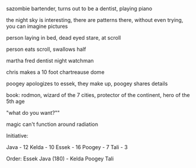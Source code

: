  sazombie bartender, turns out to be a dentist, playing piano

the night sky is interesting, there are patterns there, without even trying, you can imagine pictures

person laying in bed, dead eyed stare, at scroll

person eats scroll, swallows half

martha
fred
dentist
night watchman

chris makes a 10 foot chartreause dome

poogey apologizes to essek, they make up, poogey shares details

book: rodmon, wizard of the 7 cities, protector of the continent, hero of the 5th age

"what do you want?""

magic can't function around radiation

Initiative:

Java - 12
Kelda - 10
Essek - 16
Poogey - 7
Tali - 3

Order:
Essek
Java (180) - 
Kelda
Poogey
Tali

